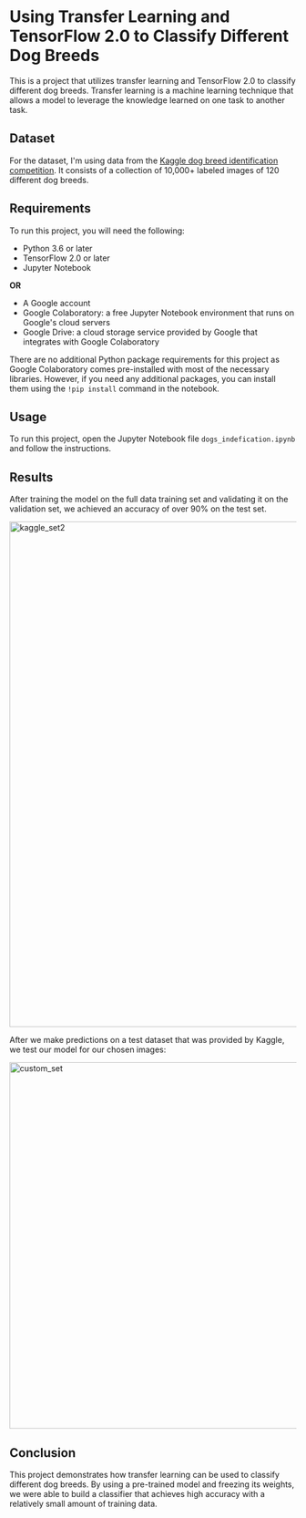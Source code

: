 # Using Transfer Learning and TensorFlow 2.0 to Classify Different Dog Breeds

This is a project that utilizes transfer learning and TensorFlow 2.0 to classify different dog breeds. Transfer learning is a machine learning technique that allows a model to leverage the knowledge learned on one task to another task.


## Dataset
For the dataset, I'm using data from the [Kaggle dog breed identification competition](https://www.kaggle.com/c/dog-breed-identification/overview). It consists of a collection of 10,000+ labeled images of 120 different dog breeds.

## Requirements
To run this project, you will need the following:

* Python 3.6 or later
* TensorFlow 2.0 or later
* Jupyter Notebook

__OR__

* A Google account
* Google Colaboratory: a free Jupyter Notebook environment that runs on Google's cloud servers
* Google Drive: a cloud storage service provided by Google that integrates with Google Colaboratory

There are no additional Python package requirements for this project as Google Colaboratory comes pre-installed with most of the necessary libraries. However, if you need any additional packages, you can install them using the `!pip install` command in the notebook.

## Usage
To run this project, open the Jupyter Notebook file `dogs_indefication.ipynb` and follow the instructions.

## Results
After training the model on the full data training set and validating it on the validation set, we achieved an accuracy of over 90% on the test set.

<img width="887" alt="kaggle_set2" src="https://user-images.githubusercontent.com/55165756/231541139-cf01d599-d871-4d38-a13b-8b645c0934ef.png">


After we make predictions on a test dataset that was provided by Kaggle, we test our model for our chosen images:

<img width="643" alt="custom_set" src="https://user-images.githubusercontent.com/55165756/231541520-4bbc2c61-0d4d-4570-8f73-e5664cc0be5a.png">


## Conclusion
This project demonstrates how transfer learning can be used to classify different dog breeds. By using a pre-trained model and freezing its weights, we were able to build a classifier that achieves high accuracy with a relatively small amount of training data.





